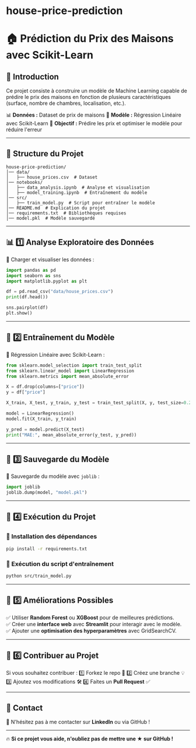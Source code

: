 # house-price-prediction
# 🏠 Prédiction du Prix des Maisons avec Scikit-Learn

## 📌 Introduction
Ce projet consiste à construire un modèle de Machine Learning capable de prédire le prix des maisons en fonction de plusieurs caractéristiques (surface, nombre de chambres, localisation, etc.).

📊 **Données :** Dataset de prix de maisons
🤖 **Modèle :** Régression Linéaire avec Scikit-Learn
🚀 **Objectif :** Prédire les prix et optimiser le modèle pour réduire l'erreur

---

## 📂 Structure du Projet
```
house-price-prediction/
│── data/
│   ├── house_prices.csv  # Dataset
│── notebooks/
│   ├── data_analysis.ipynb  # Analyse et visualisation
│   ├── model_training.ipynb  # Entraînement du modèle
│── src/
│   ├── train_model.py  # Script pour entraîner le modèle
│── README.md  # Explication du projet
│── requirements.txt  # Bibliothèques requises
│── model.pkl  # Modèle sauvegardé
```

---

## 📊 1️⃣ Analyse Exploratoire des Données

📌 Charger et visualiser les données :
```python
import pandas as pd
import seaborn as sns
import matplotlib.pyplot as plt

df = pd.read_csv("data/house_prices.csv")
print(df.head())

sns.pairplot(df)
plt.show()
```

---

## 🤖 2️⃣ Entraînement du Modèle

📌 Régression Linéaire avec Scikit-Learn :
```python
from sklearn.model_selection import train_test_split
from sklearn.linear_model import LinearRegression
from sklearn.metrics import mean_absolute_error

X = df.drop(columns=["price"])
y = df["price"]

X_train, X_test, y_train, y_test = train_test_split(X, y, test_size=0.2, random_state=42)

model = LinearRegression()
model.fit(X_train, y_train)

y_pred = model.predict(X_test)
print("MAE:", mean_absolute_error(y_test, y_pred))
```

---

## 💾 3️⃣ Sauvegarde du Modèle

📌 Sauvegarde du modèle avec `joblib` :
```python
import joblib
joblib.dump(model, "model.pkl")
```

---

## 🚀 4️⃣ Exécution du Projet

### **🔹 Installation des dépendances**
```bash
pip install -r requirements.txt
```

### **🔹 Exécution du script d'entraînement**
```bash
python src/train_model.py
```

---

## 📌 5️⃣ Améliorations Possibles
✅ Utiliser **Random Forest** ou **XGBoost** pour de meilleures prédictions.  
✅ Créer une **interface web** avec **Streamlit** pour interagir avec le modèle.  
✅ Ajouter une **optimisation des hyperparamètres** avec GridSearchCV.  

---

## 📌 6️⃣ Contribuer au Projet

Si vous souhaitez contribuer :
1️⃣ Forkez le repo 🔄
2️⃣ Créez une branche 💡
3️⃣ Ajoutez vos modifications 🛠
4️⃣ Faites un **Pull Request** ✅

---

## 📢 Contact
💬 N'hésitez pas à me contacter sur **LinkedIn** ou via GitHub !

---

🔥 **Si ce projet vous aide, n'oubliez pas de mettre une ★ sur GitHub !**

